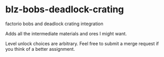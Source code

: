 # blz-bobs-deadlock-crating
factorio bobs and deadlock crating integration

Adds all the intermediate materials and ores I might want.

Level unlock choices are arbitrary. Feel free to submit a merge request if you think of a better assignment.
